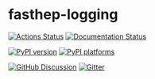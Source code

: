 # fasthep-logging

[![Actions Status][actions-badge]][actions-link]
[![Documentation Status][rtd-badge]][rtd-link]

[![PyPI version][pypi-version]][pypi-link]
[![PyPI platforms][pypi-platforms]][pypi-link]

[![GitHub Discussion][github-discussions-badge]][github-discussions-link]
[![Gitter][gitter-badge]][gitter-link]

<!-- prettier-ignore-start -->
[actions-badge]:            https://github.com/FAST-HEP/fasthep-logging/workflows/CI/badge.svg
[actions-link]:             https://github.com/FAST-HEP/fasthep-logging/actions
[github-discussions-badge]: https://img.shields.io/static/v1?label=Discussions&message=Ask&color=blue&logo=github
[github-discussions-link]:  https://github.com/orgs/FAST-HEP/discussions
[gitter-badge]:             https://badges.gitter.im/FAST-HEP/community.svg
[gitter-link]:              https://gitter.im/FAST-HEP/community?utm_source=badge&utm_medium=badge&utm_campaign=pr-badge
[pypi-link]:                https://pypi.org/project/fasthep-logging/
[pypi-platforms]:           https://img.shields.io/pypi/pyversions/fasthep-logging
[pypi-version]:             https://badge.fury.io/py/fasthep-logging.svg
[rtd-badge]:                https://readthedocs.org/projects/fasthep-logging/badge/?version=latest
[rtd-link]:                 https://fasthep-logging.readthedocs.io/en/latest/?badge=latest
[sk-badge]:                 https://scikit-hep.org/assets/images/Scikit--HEP-Project-blue.svg
<!-- prettier-ignore-end -->
